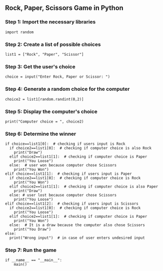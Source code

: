  ## Rock, Paper, Scissors Game in Python

### Step 1: Import the necessary libraries

```
import random
```

### Step 2: Create a list of possible choices

```
list1 = ["Rock", "Paper", "Scissor"]
```

### Step 3: Get the user's choice

```
choice = input("Enter Rock, Paper or Scissor: ")
```

### Step 4: Generate a random choice for the computer

```
choice2 = list1[random.randint(0,2)]
```

### Step 5: Display the computer's choice

```
print("Computer choice = ", choice2)
```

### Step 6: Determine the winner

```
if choice==list1[0]:  # checking if users input is Rock
  if choice2==list1[0]:  # checking if computer choice is also Rock
    print("Draw")
  elif choice2==list1[1]:  # checking if computer choice is Paper
    print("You Loose")
  else:  # user won because computer chose Scissors
    print("You Won")
elif choice==list1[1]:  # checking if users input is Paper
  if choice2==list1[0]:  # checking if computer choice is Rock
    print("You Won")
  elif choice2==list1[1]:  # checking if computer choice is also Paper
    print("Draw")
  else: # user lost because computer chose Scissors
    print("You Loose")
elif choice==list1[2]:  # checking if users input is Scissors
  if choice2==list1[0]:  # checking if computer choice is Rock
    print("You Loose")
  elif choice2==list1[1]:  # checking if computer choice is Paper
    print("You Won")
  else:  # It is a draw because the computer also chose Scissors
    print("You Draw")
else:
  print("Wrong input")  # in case of user enters undesired input
```

### Step 7: Run the game

```
if __name__ == "__main__":
    main()
```
